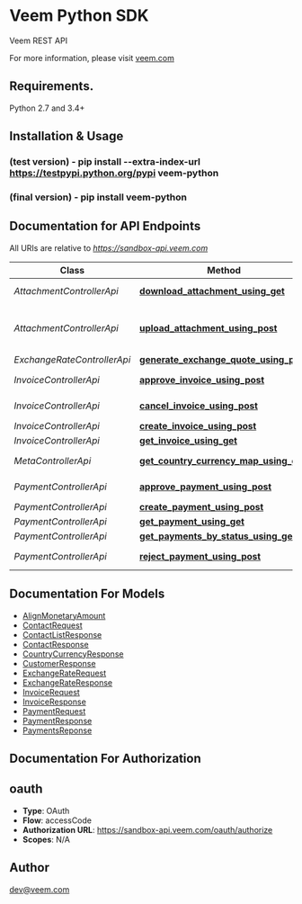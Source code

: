 # Veem Python SDK
Veem REST API

For more information, please visit [veem.com](veem.com)

## Requirements.

Python 2.7 and 3.4+

## Installation & Usage
### (test version) - pip install --extra-index-url https://testpypi.python.org/pypi veem-python
### (final version) - pip install veem-python

## Documentation for API Endpoints

All URIs are relative to *https://sandbox-api.veem.com*

Class | Method | HTTP request | Description
------------ | ------------- | ------------- | -------------
*AttachmentControllerApi* | [**download_attachment_using_get**](Veem/api/attachment_controller_api.py#download_attachment_using_get) | **GET** /veem/v1.0/attachments | Downloads the referenced file
*AttachmentControllerApi* | [**upload_attachment_using_post**](Veem/api/attachment_controller_api.py#upload_attachment_using_post) | **POST** /veem/v1.0/attachments | Uploads the external attachment for an entity Payment or Invoice
*ExchangeRateControllerApi* | [**generate_exchange_quote_using_post**](Veem/api/exchange_rate_controller_api.py#generate_exchange_quote_using_post) | **POST** /veem/v1.0/exchangerates/quotes | createQuote
*InvoiceControllerApi* | [**approve_invoice_using_post**](Veem/api/invoice_controller_api.py#approve_invoice_using_post) | **POST** /veem/v1.0/invoices/{invoiceId}/approve | approveInvoice
*InvoiceControllerApi* | [**cancel_invoice_using_post**](Veem/api/invoice_controller_api.py#cancel_invoice_using_post) | **POST** /veem/v1.0/invoices/{invoiceId}/cancel | cancelInvoice
*InvoiceControllerApi* | [**create_invoice_using_post**](Veem/api/invoice_controller_api.py#create_invoice_using_post) | **POST** /veem/v1.0/invoices | createInvoice
*InvoiceControllerApi* | [**get_invoice_using_get**](Veem/api/invoice_controller_api.py#get_invoice_using_get) | **GET** /veem/v1.0/invoices/{invoiceId} | getInvoice
*MetaControllerApi* | [**get_country_currency_map_using_get**](Veem/api/meta_controller_api.py#get_country_currency_map_using_get) | **GET** /veem/public/v1.0/country-currency-map | Country Currency Map
*PaymentControllerApi* | [**approve_payment_using_post**](Veem/api/payment_controller_api.py#approve_payment_using_post) | **POST** /veem/v1.0/payments/{paymentId}/approve | approvePayment
*PaymentControllerApi* | [**create_payment_using_post**](Veem/api/payment_controller_api.py#create_payment_using_post) | **POST** /veem/v1.0/payments | createPayment
*PaymentControllerApi* | [**get_payment_using_get**](Veem/api/payment_controller_api.py#get_payment_using_get) | **GET** /veem/v1.0/payments/{paymentId} | getPayment
*PaymentControllerApi* | [**get_payments_by_status_using_get**](Veem/api/payment_controller_api.py#get_payments_by_status_using_get) | **GET** /veem/v1.0/payments | getPaymentsByStatus
*PaymentControllerApi* | [**reject_payment_using_post**](Veem/api/payment_controller_api.py#reject_payment_using_post) | **POST** /veem/v1.0/payments/{paymentId}/cancel | cancelPayment


## Documentation For Models

 - [AlignMonetaryAmount](Veem/models/align_monetary_amount.py)
 - [ContactRequest](Veem/models/contact_request.py)
 - [ContactListResponse](Veem/models/contact_list_response.py)
 - [ContactResponse](Veem/models/contact_response.py)
 - [CountryCurrencyResponse](Veem/models/country_currency_response.py)
 - [CustomerResponse](Veem/models/customer_response.py)
 - [ExchangeRateRequest](Veem/models/exchange_rate_request.py)
 - [ExchangeRateResponse](Veem/models/exchange_rate_response.py)
 - [InvoiceRequest](Veem/models/invoice_request.py)
 - [InvoiceResponse](Veem/models/invoice_response.py)
 - [PaymentRequest](Veem/models/payment_request.py)
 - [PaymentResponse](Veem/models/payment_response.py)
 - [PaymentsReponse](Veem/models/payments_response.py)



## Documentation For Authorization


## oauth

- **Type**: OAuth
- **Flow**: accessCode
- **Authorization URL**: https://sandbox-api.veem.com/oauth/authorize
- **Scopes**: N/A


## Author

dev@veem.com


